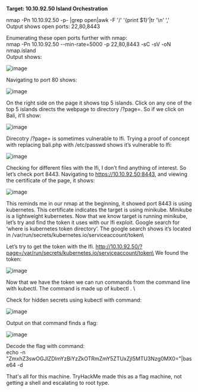 **Target: 10.10.92.50 Island Orchestration**

nmap -Pn 10.10.92.50  -p- |grep open|awk -F '/' '{print $1}'|tr '\n' ','\
Output shows open ports: 22,80,8443

Enumerating these open ports further with nmap:\
nmap -Pn 10.10.92.50 --min-rate=5000 -p 22,80,8443 -sC -sV -oN nmap.island\
Output shows:

![image](https://user-images.githubusercontent.com/93153300/198814689-d0bad09e-d083-46a2-b804-d7c37b3ba84b.png)

Navigating to port 80 shows:

![image](https://user-images.githubusercontent.com/93153300/198814583-e4420ae9-57b8-41e1-87ca-60f8175a3bf3.png)
 
On the right side on the page it shows top 5 islands.  Click on any one of the top 5 islands directs the webpage to directory /?page=.  So if we click on Bali, it’ll show:

![image](https://user-images.githubusercontent.com/93153300/198814586-03415972-ef95-46af-bc58-1c40358f5ec1.png)
 
Direcotry /?page=  is sometimes vulnerable to lfi.  Trying a proof of concept with replacing bali.php with /etc/passwd shows it’s vulnerable to lfi:

![image](https://user-images.githubusercontent.com/93153300/198814603-6e3d0d84-649a-4019-9e27-4779475e2f7b.png)
 
Checking for different files with the lfi, I don’t find anything of interest.  So let’s check port 8443.  Navigating to https://10.10.92.50:8443, and viewing the certificate of the page, it shows:

![image](https://user-images.githubusercontent.com/93153300/198814606-804241d1-9149-485b-b060-daf452a98744.png)

This reminds me in our nmap at the beginning, it showed port 8443 is using kubernetes.  This certificate indicates the target is using minikube. Minikube is a lightweight kubernetes.  Now that we know target is running minikube, let’s try and find the token it uses with our lfi exploit.  Google search for ‘where is kubernetes token directory’.  The google search shows it’s located in /var/run/secrets/kubernetes.io/serviceaccount/token\

Let’s try to get the token with the lfi.  http://10.10.92.50/?page=/var/run/secrets/kubernetes.io/serviceaccount/token\
We found the token:

![image](https://user-images.githubusercontent.com/93153300/198814613-c44db89f-3e5e-4404-aa16-c51c6668d516.png)

Now that we have the token we can run commands from the command line with kubectl.  The command is made up of kubectl <server name> <token>  <bypass verifying the cert>  <action>. \

Check for hidden secrets using kubectl with command: 

![image](https://user-images.githubusercontent.com/93153300/198814619-bb4abd91-025c-4486-a57b-9565633ddbdb.png)

Output on that command finds a flag:

![image](https://user-images.githubusercontent.com/93153300/198814621-2c41d108-bcf5-4620-981f-456e4f61fa2c.png)

Decode the flag with command:\
echo -n "ZmxhZ3swOGJlZDlmYzBiYzZkOTRmZmY5ZTUxZjI5MTU3Nzg0MX0="|base64 -d

That's all for this machine.  TryHackMe made this as a flag machine, not getting a shell and escalating to root type.  

